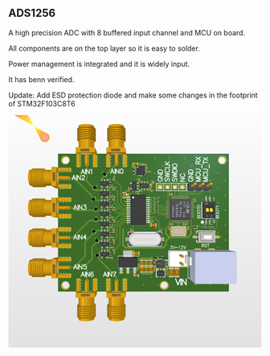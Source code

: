## ADS1256
A high precision ADC with 8 buffered input channel and MCU on board.

All components are on the top layer so it is easy to solder.

Power management is integrated and it is widely input.

It has benn verified.

Update: Add ESD protection diode and make some changes in the footprint of STM32F103C8T6

![Image](https://github.com/liwuguibo/NUEDC/blob/main/ADC/ADS1256/X2_FVS1K4wR2G.png)
